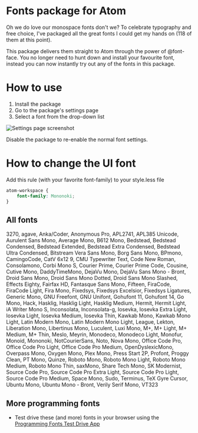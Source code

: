 # Fonts package for Atom

Oh we do love our monospace fonts don't we? To celebrate typography and free choice, I've packaged all the great fonts I could get my hands on
(<!-- BEGIN NUM_FONTS -->118<!-- END NUM_FONTS --> of them at this point).

This package delivers them straight to Atom through the power of @font-face. You no longer need to hunt down and install your favourite font, instead you can now instantly try out any of the fonts in this package.

# How to use

1.  Install the package
2.  Go to the package's settings page
3.  Select a font from the drop-down list

![Settings page screenshot](https://raw.githubusercontent.com/braver/fonts/master/howto.jpg)

Disable the package to re-enable the normal font settings.

# How to change the UI font

Add this rule (with your favorite font-family) to your style.less file

```css
atom-workspace {
    font-family: Mononoki;
}
```

## All fonts

<!-- BEGIN FONTS -->
3270, agave, Anka/Coder, Anonymous Pro, APL2741, APL385 Unicode, Aurulent Sans Mono, Average Mono, B612 Mono, Bedstead, Bedstead Condensed, Bedstead Extended, Bedstead Extra Condensed, Bedstead Ultra Condensed, Bitstream Vera Sans Mono, Borg Sans Mono, BPmono, CamingoCode, CatV 6x12 9, CMU Typewriter Text, Code New Roman, Consolamono, Corbi Mono S, Courier Prime, Courier Prime Code, Cousine, Cutive Mono, DaddyTimeMono, DejaVu Mono, DejaVu Sans Mono - Bront, Droid Sans Mono, Droid Sans Mono Dotted, Droid Sans Mono Slashed, Effects Eighty, Fairfax HD, Fantasque Sans Mono, Fifteen, FiraCode, FiraCode Light, Fira Mono, Fixedsys, Fixedsys Excelsior, Fixedsys Ligatures, Generic Mono, GNU Freefont, GNU Unifont, Gohufont 11, Gohufont 14, Go Mono, Hack, Hasklig, Hasklig Light, Hasklig Medium, Hermit, Hermit Light, iA Writer Mono S, Inconsolata, Inconsolata-g, Iosevka, Iosevka Extra Light, Iosevka Light, Iosevka Medium, Iosevka Thin, Kawkab Mono, Kawkab Mono Light, Latin Modern Mono, Latin Modern Mono Light, League, Lekton, Liberation Mono, Libertinus Mono, Luculent, Luxi Mono, M+, M+ Light, M+ Medium, M+ Thin, Meslo, Meyrin, Monodeco, Monodeco Light, Monofur, Monoid, Mononoki, NotCourierSans, Noto, Nova Mono, Office Code Pro, Office Code Pro Light, Office Code Pro Medium, OpenDyslexicMono, Overpass Mono, Oxygen Mono, Plex Mono, Press Start 2P, Profont, Proggy Clean, PT Mono, Quinze, Roboto Mono, Roboto Mono Light, Roboto Mono Medium, Roboto Mono Thin, saxMono, Share Tech Mono, SK Modernist, Source Code Pro, Source Code Pro Extra Light, Source Code Pro Light, Source Code Pro Medium, Space Mono, Sudo, Terminus, TeX Gyre Cursor, Ubuntu Mono, Ubuntu Mono - Bront, Verily Serif Mono, VT323
<!-- END FONTS -->


## More programming fonts

-   Test drive these (and more) fonts in your browser using the [Programming Fonts Test Drive App](http://app.programmingfonts.org)
